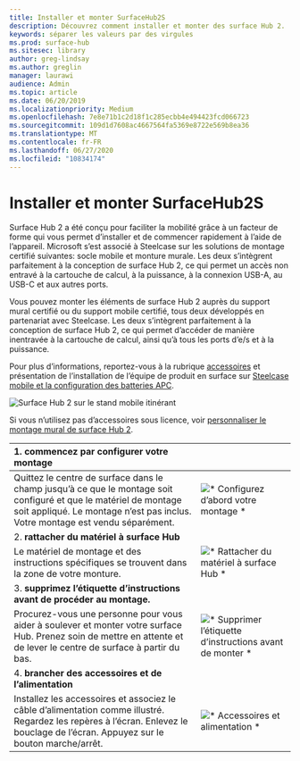 ```yaml
---
title: Installer et monter SurfaceHub2S
description: Découvrez comment installer et monter des surface Hub 2.
keywords: séparer les valeurs par des virgules
ms.prod: surface-hub
ms.sitesec: library
author: greg-lindsay
ms.author: greglin
manager: laurawi
audience: Admin
ms.topic: article
ms.date: 06/20/2019
ms.localizationpriority: Medium
ms.openlocfilehash: 7e8e71b1c2d18f1c285ecbb4e494423fcd066723
ms.sourcegitcommit: 109d1d7608ac4667564fa5369e8722e569b8ea36
ms.translationtype: MT
ms.contentlocale: fr-FR
ms.lasthandoff: 06/27/2020
ms.locfileid: "10834174"
---
```

# Installer et monter SurfaceHub2S

Surface Hub 2 a été conçu pour faciliter la mobilité grâce à un facteur de forme qui vous permet d’installer et de commencer rapidement à l’aide de l’appareil. Microsoft s’est associé à Steelcase sur les solutions de montage certifié suivantes: socle mobile et monture murale. Les deux s’intègrent parfaitement à la conception de surface Hub 2, ce qui permet un accès non entravé à la cartouche de calcul, à la puissance, à la connexion USB-A, au USB-C et aux autres ports.

Vous pouvez monter les éléments de surface Hub 2 auprès du support mural certifié ou du support mobile certifié, tous deux développés en partenariat avec Steelcase. Les deux s’intègrent parfaitement à la conception de surface Hub 2, ce qui permet d’accéder de manière inentravée à la cartouche de calcul, ainsi qu’à tous les ports d’e/s et à la puissance. 

Pour plus d’informations, reportez-vous à la rubrique [accessoires](http://licensedhardware.azurewebsites.net/surface) et présentation de l’installation de l’équipe de produit en surface sur [Steelcase mobile et la configuration des batteries APC](https://youtu.be/VTzdu4Skpkg).

 ![Surface Hub 2 sur le stand mobile itinérant](images/sh2-mobile-stand.png)<br>

Si vous n’utilisez pas d’accessoires sous licence, voir [personnaliser le montage mural de surface Hub 2](surface-hub-2s-custom-install.md).

| 1. **commencez par configurer votre montage** | |
|:------ |:-------- |
| Quittez le centre de surface dans le champ jusqu’à ce que le montage soit configuré et que le matériel de montage soit appliqué. Le montage n’est pas inclus. Votre montage est vendu séparément. | ![* Configurez d’abord votre montage *](images/sh2-setup-1.png) <br> |
| 2. **rattacher du matériel à surface Hub** | |
| Le matériel de montage et des instructions spécifiques se trouvent dans la zone de votre monture. | ![* Rattacher du matériel à surface Hub *](images/sh2-setup-2.png) <br> |
| 3. **supprimez l’étiquette d’instructions avant de procéder au montage.** | |
| Procurez-vous une personne pour vous aider à soulever et monter votre surface Hub. Prenez soin de mettre en attente et de lever le centre de surface à partir du bas. | ![* Supprimer l’étiquette d’instructions avant de monter *](images/sh2-setup-3.png) <br> |
| 4. **brancher des accessoires et de l’alimentation** | |
| Installez les accessoires et associez le câble d’alimentation comme illustré. Regardez les repères à l’écran. Enlevez le bouclage de l’écran. Appuyez sur le bouton marche/arrêt. | ![* Accessoires et alimentation *](images/sh2-setup-4.png) <br> |
